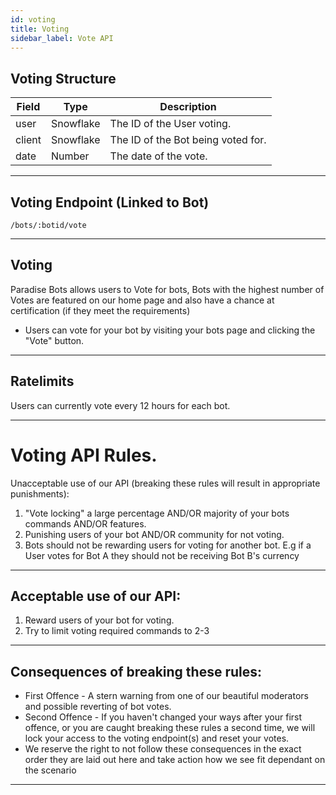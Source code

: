 ```yaml
---
id: voting
title: Voting
sidebar_label: Vote API
---
```


## Voting Structure
| Field	| Type | Description
|--------------|----------|--------------|
user | Snowflake |	The ID of the User voting.
client | Snowflake	| The ID of the Bot being voted for.
date | Number | The date of the vote. 

---

## Voting Endpoint (Linked to Bot)
```
/bots/:botid/vote
```

---

## Voting
Paradise Bots allows users to Vote for bots, Bots with the highest number of Votes are featured on our home page and also have a chance at certification (if they meet the requirements)

* Users can vote for your bot by visiting your bots page and clicking the "Vote" button.
---

## Ratelimits
Users can currently vote every 12 hours for each bot.

---

# Voting API Rules.

Unacceptable use of our API (breaking these rules will result in appropriate punishments):

1. "Vote locking" a large percentage AND/OR majority of your bots commands AND/OR features.
2. Punishing users of your bot AND/OR community for not voting.
3. Bots should not be rewarding users for voting for another bot. E.g if a User votes for Bot A they should not be receiving Bot B's currency

---

## Acceptable use of our API:
1. Reward users of your bot for voting.
2. Try to limit voting required commands to 2-3

---

## Consequences of breaking these rules:
* First Offence - A stern warning from one of our beautiful moderators and possible reverting of bot votes.
* Second Offence - If you haven't changed your ways after your first offence, or you are caught breaking these rules a second time, we will lock your access to the voting endpoint(s) and reset your votes.
* We reserve the right to not follow these consequences in the exact order they are laid out here and take action how we see fit dependant on the scenario

---
